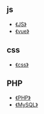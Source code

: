 js
---
- [《JS》](JS/JS.md)
- [《vue》](vue/vue.md)

css
---
- [《css》](css/css.md)

PHP
---
- [《PHP》](PHP/PHP.md)
- [《MySQL》](PHP/MySQL.md)
